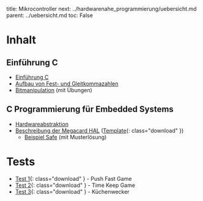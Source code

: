 title: Mikrocontroller
next: ../hardwarenahe_programmierung/uebersicht.md
parent: ../uebersicht.md
toc: False

# Inhalt
## Einführung C
* [Einführung C]({filename}uebersicht_c.md)
* [Aufbau von Fest- und Gleitkommazahlen]({filename}floatingpoint.md)
* [Bitmanipulation]({filename}bitmanipulation.md) (mit Übungen)

## C Programmierung für Embedded Systems
* [Hardwareabstraktion]({filename}hal.md)
* [Beschreibung der Megacard HAL]({filename}hal_megacard.md) ([Template]({filename}embedded_template_hal.compress){: class="download" })
    * [Beispiel Safe]({filename}uebung_safe.md) (mit Musterlösung)

# Tests
* [Test 1]({filename}embedded_test_1.compress){: class="download" } - Push Fast Game
* [Test 2]({filename}embedded_test_2.compress){: class="download" } - Time Keep Game
* [Test 3]({filename}embedded_test_3.compress){: class="download" } - Küchenwecker
